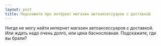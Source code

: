 ```yaml
---
layout: post 
title: Подскажите про интернет магазин автоаксессуаров с доставкой 
--- 
```

Нигде не могу найти интернет магазин автоаксессуаров с доставкой. Или ждать надо очень долго, или цена баснословная. Подскажите, где вы брали?
